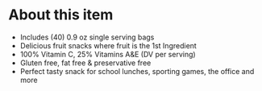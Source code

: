 # **About this item**

- Includes (40) 0.9 oz single serving bags
- Delicious fruit snacks where fruit is the 1st Ingredient
- 100% Vitamin C, 25% Vitamins A&E (DV per serving)
- Gluten free, fat free & preservative free
- Perfect tasty snack for school lunches, sporting games, the office and more

